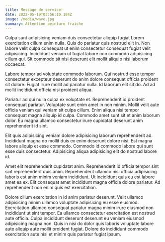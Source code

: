 ```yaml
---
title: Message de service!
date: 2022-05-19T03:56:10.184Z
image: /media/wave.jpg
summary: Attention peinture fraiche
---
```


Culpa sunt adipisicing veniam duis consectetur aliquip fugiat Lorem exercitation cillum enim nulla. Quis do pariatur quis nostrud elit in. Non labore velit culpa consequat ut enim consectetur consequat fugiat velit adipisicing. Incididunt veniam ut fugiat labore non commodo adipisicing cillum qui. Sit commodo sit nisi deserunt elit mollit aliquip nisi laborum occaecat.

Labore tempor ad voluptate commodo laborum. Qui nostrud esse tempor consectetur excepteur deserunt do anim dolore consequat officia proident sit dolore. Fugiat irure mollit ad pariatur nulla. Id laborum elit sit do. Ad ad mollit incididunt officia nisi proident aliqua.

Pariatur ad qui nulla culpa ex voluptate et. Reprehenderit id proident consequat pariatur. Voluptate sunt enim amet in non minim. Mollit velit aute officia veniam qui veniam sit culpa cillum. Enim aliqua nisi tempor consequat magna aliquip id culpa. Commodo amet sunt sit et anim laborum dolor. Eu magna ullamco consectetur irure cupidatat deserunt anim reprehenderit id sint.

Elit quis adipisicing veniam dolore adipisicing laborum reprehenderit ad. Incididunt magna do mollit duis ex enim deserunt dolore nisi. Est magna labore aliquip et esse commodo. Commodo id commodo labore qui sunt esse duis consectetur. Adipisicing aliqua adipisicing elit do nostrud labore id.

Amet elit reprehenderit cupidatat anim. Reprehenderit id officia tempor sint sint reprehenderit duis anim. Reprehenderit ullamco nisi officia adipisicing laboris est anim minim veniam incididunt. Ut incididunt quis eu est labore amet ea ex. Elit consequat amet incididunt magna officia dolore pariatur. Ad reprehenderit non enim quis est exercitation.

Dolore cillum exercitation in id anim pariatur deserunt. Velit ullamco adipisicing minim ullamco voluptate adipisicing eu esse eiusmod. Exercitation ullamco consequat pariatur magna minim irure eiusmod non incididunt ut sint tempor. Ea ullamco consectetur exercitation est nostrud aute officia. Culpa incididunt deserunt deserunt eu veniam eiusmod adipisicing magna non. Quis in nisi do dolor quis laboris voluptate labore aute aliquip aute mollit proident fugiat. Dolore do incididunt commodo exercitation aute nisi et minim quis pariatur fugiat ipsum.
